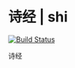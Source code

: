 # 诗经 | shi

[![Build Status](https://travis-ci.org/fluency03/shi.svg?branch=master)](https://travis-ci.org/fluency03/shi)

诗经

